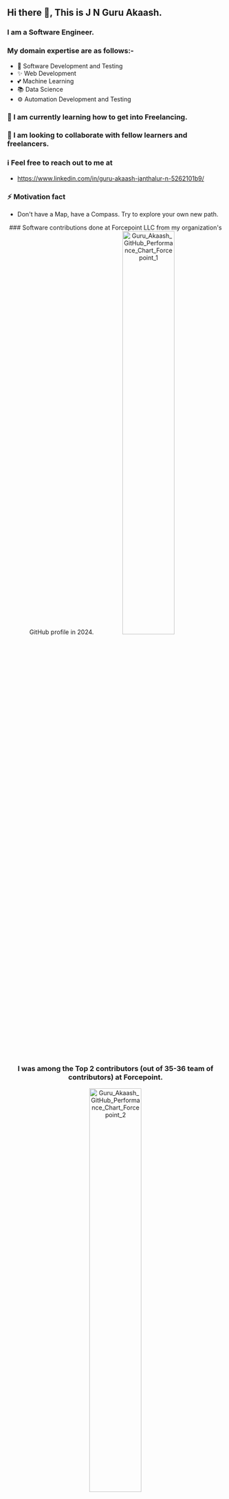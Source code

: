 ## Hi there 👋, This is J N Guru Akaash.

<!--
**guruakaashjn/guruakaashjn** is a ✨ _special_ ✨ repository because its `README.md` (this file) appears on your GitHub profile.
Here are some ideas to get you started:
- 🔭 I’m currently working on ...
- 🌱 I’m currently learning ...
- 👯 I’m looking to collaborate on ...
- 🤔 I’m looking for help with ...
- 💬 Ask me about ...
- 📫 How to reach me: ...
- 😄 Pronouns: ...
- ⚡ Fun fact: ...
-->

### I am a Software Engineer.

### My domain expertise are as follows:-

- 💖 Software Development and Testing
- ✨ Web Development
- 💕 Machine Learning
- 📚 Data Science
- ⚙ Automation Development and Testing

### 🌱 I am currently learning how to get into Freelancing.
### 👯 I am looking to collaborate with fellow learners and freelancers.

### ℹ Feel free to reach out to me at
- https://www.linkedin.com/in/guru-akaash-janthalur-n-5262101b9/

### ⚡ Motivation fact
- Don't have a Map, have a Compass. Try to explore your own new path.

<div align="center">
  ### Software contributions done at Forcepoint LLC from my organization's GitHub profile in 2024.
  <img src="https://github.com/user-attachments/assets/b3ff6d24-eb4b-4d3b-bd33-21a0d12b1969" width="49%" alt="Guru_Akaash_GitHub_Performance_Chart_Forcepoint_1" />
  
  ### I was among the Top 2 contributors (out of 35-36 team of contributors) at Forcepoint.
  <img src="https://github.com/user-attachments/assets/67b59c8b-a469-4676-8df3-7d468aacf2d5" width="49%" alt="Guru_Akaash_GitHub_Performance_Chart_Forcepoint_2" />
</div>


### Software contributions done at Praan Climate Technologies Pvt. Ltd. consistently from Day 1 till Last (but not the least) day, from my organization's GitHub profile in 2025.
<img width="1907" height="879" alt="Guru_Akaash_GitHub_Performance_Chart_Praan_1" src="https://github.com/user-attachments/assets/01480a54-2d54-4ae2-8ff7-a58b42aa9379" />

